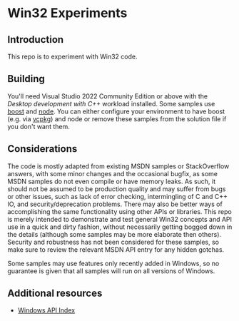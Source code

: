 # Win32 Experiments

## Introduction

This repo is to experiment with Win32 code.

## Building

You'll need Visual Studio 2022 Community Edition or above with the _Desktop development with C++_ workload installed. Some samples use [boost](https://www.boost.org/) and [node](https://nodejs.org/en/). You can either configure your environment to have boost (e.g. via [vcpkg](https://vcpkg.io/)) and node or remove these samples from the solution file if you don't want them.

## Considerations

The code is mostly adapted from existing MSDN samples or StackOverflow answers, with some minor changes and the occasional bugfix, as some MSDN samples do not even compile or have memory leaks. As such, it should not be assumed to be production quality and may suffer from bugs or other issues, such as lack of error checking, intermingling of C and C++ IO, and security/deprecation problems. There may also be better ways of accomplishing the same functionality using other APIs or libraries. This repo is merely intended to demonstrate and test general Win32 concepts and API use in a quick and dirty fashion, without necessarily getting bogged down in the details (although some samples may be more elaborate then others). Security and robustness has not been considered for these samples, so make sure to review the relevant MSDN API entry for any hidden gotchas.

Some samples may use features only recently added in Windows, so no guarantee is given that all samples will run on all versions of Windows.

## Additional resources

* [Windows API Index](https://docs.microsoft.com/en-us/windows/win32/apiindex/windows-api-list)
